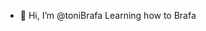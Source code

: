 - 👋 Hi, I’m @toniBrafa
Learning how to Brafa

<!---
toniBrafa/toniBrafa is a ✨ special ✨ repository because its `README.md` (this file) appears on your GitHub profile.
You can click the Preview link to take a look at your changes.
--->
